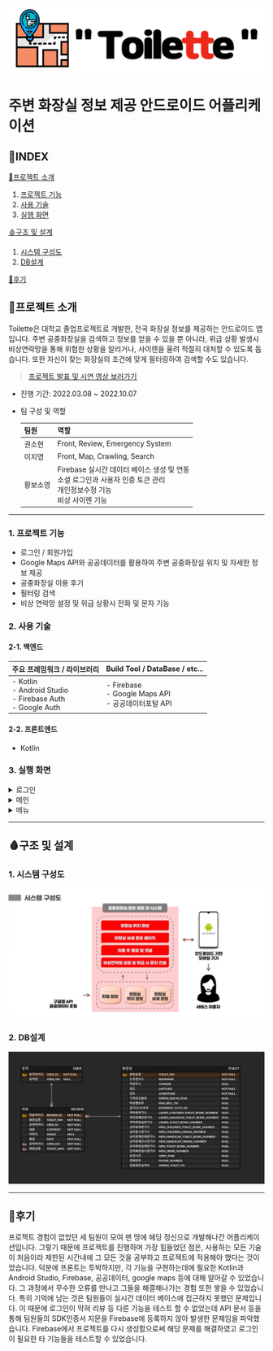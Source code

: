 ![logo](https://github.com/co-smicDust/Toilet_Korea/blob/main/logo.PNG)
# 주변 화장실 정보 제공 안드로이드 어플리케이션

## 🔗INDEX
[🚩프로젝트 소개](#🚩프로젝트-소개)
  1. [프로젝트 기능](#1.-프로젝트-기능)
  2. [사용 기술](#2.-사용-기술)
  3. [실행 화면](#3.-실행-화면)
     
[🩸구조 및 설계](#🩸구조-및-설계)
  1. [시스템 구성도](#1.-시스템-구성도)
  2. [DB설계](#2.-db설계)
     
[💊후기](#💊후기)


## 🚩프로젝트 소개
Toilette은 대학교 졸업프로젝트로 개발한, 전국 화장실 정보를 제공하는 안드로이드 앱입니다. 주변 공중화장실을 검색하고 정보를 얻을 수 있을 뿐 아니라, 위급 상황 발생시 비상연락망을 통해 위험한 상황을 알리거나, 사이렌을 울려 적절히 대처할 수 있도록 돕습니다. 또한 자신이 찾는 화장실의 조건에 맞게 필터링하여 검색할 수도 있습니다.

> [프로젝트 발표 및 시연 영상 보러가기](https://www.youtube.com/watch?v=HyulpPMK2ts)

- 진행 기간: 2022.03.08 ~ 2022.10.07


- 팀 구성 및 역할

  | 팀원 | 역할 |
  | ----- | -------|
  | 권소현 | Front, Review, Emergency System |
  | 이지영 | Front, Map, Crawling, Search |
  | 황보소영 | Firebase 실시간 데이터 베이스 생성 및 연동<br>소셜 로그인과 사용자 인증 토큰 관리<br>개인정보수정 기능<br>비상 사이렌 기능 |


---


### 1. 프로젝트 기능
- 로그인 / 회원가입
- Google Maps API와 공공데이터를 활용하여 주변 공중화장실 위치 및 자세한 정보 제공
- 공중화장실 이용 후기
- 필터링 검색
- 비상 연락망 설정 및 위급 상황시 전화 및 문자 기능


### 2. 사용 기술
#### 2-1. 백엔드
|주요 프레임워크 / 라이브러리</span>|Build Tool / DataBase / etc...|
|---------------------------|------------------------------|
|- Kotlin<br>- Android Studio<br>- Firebase Auth<br>- Google Auth|- Firebase<br>- Google Maps API<br>- 공공데이터포털 API|
#### 2-2. 프론트엔드
- Kotlin


### 3. 실행 화면
<details><summary>로그인</summary>
  <p>
  ![beforeLogin](https://github.com/co-smicDust/Toilet_Korea/blob/main/login.jpg)
  </p>
</details>

<details><summary>메인</summary>
  <p>


- 화장실 지도
  ![map](https://github.com/co-smicDust/Toilet_Korea/blob/main/map.jpg)


- 화장실 상세보기
  ![toilet1](https://github.com/co-smicDust/Toilet_Korea/blob/main/toilet1.jpg)
  ![toilet2](https://github.com/co-smicDust/Toilet_Korea/blob/main/toilet2.jpg)
  

- 화장실 리뷰
  ![review](https://github.com/co-smicDust/Toilet_Korea/blob/main/review.jpg)
</p>
</details>


<details><summary>메뉴</summary>
  <p>


- 사이드바
  ![sidebar](https://github.com/co-smicDust/Toilet_Korea/blob/main/sidebar.jpg)

  
- 개인 정보 수정
  ![personalInfo](https://github.com/co-smicDust/Toilet_Korea/blob/main/personalInfo.jpg)


- 비상 연락망 수정
  ![emergency](https://github.com/co-smicDust/Toilet_Korea/blob/main/emergency.jpg)


- 화장실 선택후 sos 버튼을 눌러 비상연락망 접근
  ![emergencyChoice](https://github.com/co-smicDust/Toilet_Korea/blob/main/emergencychoice.jpg)


- 비상연락 - 문자
  ![emergencyMessage](https://github.com/co-smicDust/Toilet_Korea/blob/main/emergencymessage.jpg)
  

- 비상연락 - 전화
  ![emergencyCall](https://github.com/co-smicDust/Toilet_Korea/blob/main/emergencycall.jpg)


- 상세 검색
  ![filterSearch](https://github.com/co-smicDust/Toilet_Korea/blob/main/filterSearch.jpg)
  

- 검색 결과
  ![searchList](https://github.com/co-smicDust/Toilet_Korea/blob/main/searchlist.jpg)
</p>
</details>


---


## 🩸구조 및 설계
### 1. 시스템 구성도
![system](https://github.com/co-smicDust/Toilet_Korea/blob/main/system.PNG)


### 2. DB설계
![ERD](https://github.com/co-smicDust/Toilet_Korea/blob/main/toilet_korea.png)


---


## 💊후기

프로젝트 경험이 없었던 세 팀원이 모여 맨 땅에 헤딩 정신으로 개발해나간 어플리케이션입니다. 그렇기 때문에 프로젝트를 진행하며 가장 힘들었던 점은, 사용하는 모든 기술이 처음이라 제한된 시간내에 그 모든 것을 공부하고 프로젝트에 적용해야 했다는 것이었습니다. 덕분에 프론트는 투박하지만, 각 기능을 구현하는데에 필요한 Kotlin과 Android Studio, Firebase, 공공데이터, google maps 등에 대해 알아갈 수 있었습니다. 그 과정에서 무수한 오류를 만나고 그들을 해결해나가는 경험 또한 쌓을 수 있었습니다. 특히 기억에 남는 것은 팀원들이 실시간 데이터 베이스에 접근하지 못했던 문제입니다. 이 때문에 로그인이 막혀 리뷰 등 다른 기능을 테스트 할 수 없었는데 API 문서 등을 통해 팀원들의 SDK인증서 지문을 Firebase에 등록하지 않아 발생한 문제임을 파악했습니다. Firebase에서 프로젝트를 다시 생성함으로써 해당 문제를 해결하였고 로그인이 필요한 타 기능들을 테스트할 수 있었습니다.
